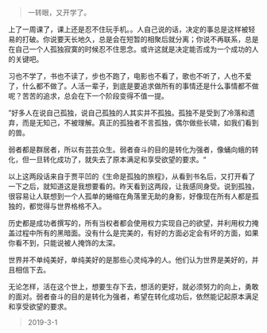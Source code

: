 > 一转眼，又开学了。

​	上了一周课了，课上还是忍不住玩手机。。人自己说的话，决定的事总是这样被轻易的打破。你说要天长地久，总是会在短暂的相聚后就分离；你说不再联系，总是在自己一个人孤独寂寞的时候忍不住思念。或许这就是决定能否成为一个成功的人的关键吧。

​	习也不学了，书也不读了，步也不跑了，电影也不看了，歌也不听了，人也不爱了，什么都不做了。人活一辈子，到底是要追求做所有的事情还是什么事情都不做呢？苦苦的追求，总会在下一个阶段变得不值一提。

​	”好多人在说自己孤独，说自己孤独的人其实并不孤独。孤独不是受到了冷落和遗弃，而是无知己，不被理解。真正的孤独者不言孤独，偶尔做些长啸，如我们看到的兽。

​	弱者都是群居者，所以有芸芸众生。弱者奋斗的目的是转化为强者，像蛹向蛾的转化，但一旦转化成功了，就失去了原本满足和享受欲望的要求。“

​	以上这两段话来自于贾平凹的《生命是孤独的旅程》，从看到书名后，又打开看了一下之后，就知道这是我想要看的。昨天看到这两段，让我感同身受。说到孤独，很容易让人联想到一个人孤单的蜷缩在角落里无助的身影，好像现在所有人都是孤独的，都觉得与世界格格不入。

​	历史都是成功者撰写的，所有当权者都会使用权力实现自己的欲望，并利用权力掩盖过程中所有的黑暗面。没有什么是完美的，有好的方面必定会有坏的方面，如果你看不到，只能说被人掩饰的太深。

​	世界并不单纯美好，单纯美好的是那些心灵纯净的人。他们认为世界是美好的，并且相信下去。

​	无论怎样，活在这个世上，想要生存下去，想活的更好，就必须努力的向上，勇敢的面对。弱者奋斗的目的是转化为强者，希望在转化成功后，依然能记起原本满足和享受欲望的要求。

> 2019-3-1